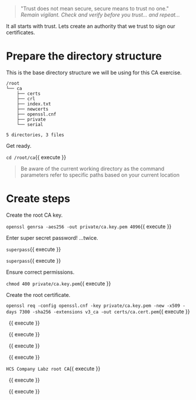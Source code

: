> "Trust does not mean secure, secure means to trust no one."  
> _Remain vigilant. Check and verify before you trust... and repeat..._

It all starts with trust. Lets create an authority that we trust to sign our certificates.

# Prepare the directory structure

This is the base directory structure we will be using for this CA exercise.

```shell
/root
└── ca
    ├── certs
    ├── crl
    ├── index.txt
    ├── newcerts
    ├── openssl.cnf
    ├── private
    └── serial

5 directories, 3 files
```

Get ready.

`cd /root/ca`{{ execute }}

> Be aware of the current working directory as the command parameters refer to specific paths based on your current location

# Create steps

Create the root CA key.

`openssl genrsa -aes256 -out private/ca.key.pem 4096`{{ execute }}

Enter super secret password! ...twice.

`superpass`{{ execute }}

`superpass`{{ execute }}

Ensure correct permissions.

`chmod 400 private/ca.key.pem`{{ execute }}

Create the root certificate.

`openssl req -config openssl.cnf -key private/ca.key.pem -new -x509 -days 7300 -sha256 -extensions v3_ca -out certs/ca.cert.pem`{{ execute }}

` `{{ execute }}

` `{{ execute }}

` `{{ execute }}

` `{{ execute }}

`HCS Company Labz root CA`{{ execute }}

` `{{ execute }}

` `{{ execute }}
